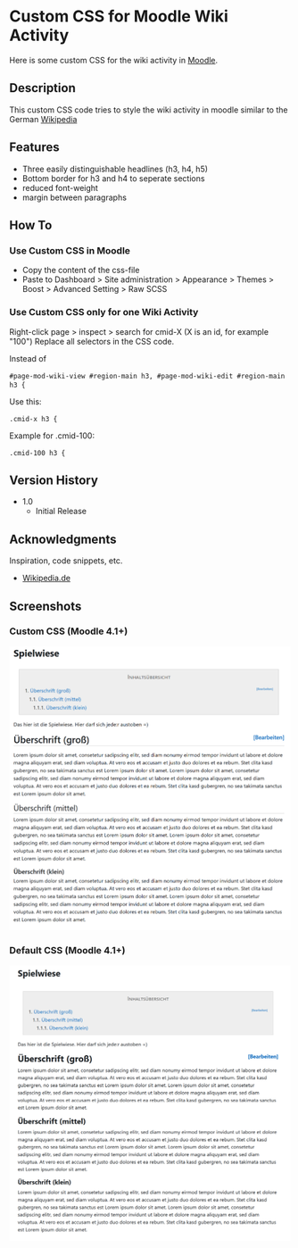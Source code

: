 # Custom CSS for Moodle Wiki Activity

Here is some custom CSS for the wiki activity in [Moodle](https://moodle.org/).

## Description

This custom CSS code tries to style the wiki activity in moodle similar to the German [Wikipedia](https://de.wikipedia.org/wiki/Wikipedia)

## Features
* Three easily distinguishable headlines (h3, h4, h5)
* Bottom border for h3 and h4 to seperate sections
* reduced font-weight
* margin between paragraphs

## How To

### Use Custom CSS in Moodle
* Copy the content of the css-file
* Paste to Dashboard > Site administration > Appearance > Themes > Boost > Advanced Setting > Raw SCSS

### Use Custom CSS only for one Wiki Activity

Right-click page > inspect > search for cmid-X (X is an id, for example "100")
Replace all selectors in the CSS code.

Instead of
```
#page-mod-wiki-view #region-main h3, #page-mod-wiki-edit #region-main h3 {
```
Use this:
```
.cmid-x h3 {
```
Example for .cmid-100:
```
.cmid-100 h3 {
```

## Version History

* 1.0
    * Initial Release

## Acknowledgments

Inspiration, code snippets, etc.
* [Wikipedia.de](https://de.wikipedia.org/)

## Screenshots

### Custom CSS (Moodle 4.1+)
![image](https://github.com/margomius/moodle-wiki-custom-css/blob/main/Screenshots/Wiki_Custom.PNG?raw=true)

### Default CSS (Moodle 4.1+)
![image](https://github.com/margomius/moodle-wiki-custom-css/blob/main/Screenshots/Wiki_Default.PNG?raw=true)

